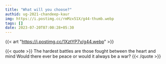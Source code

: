 ```yaml
---
title: "What will you choose?"
authid: ug-2021-chandeep-kaur
img: https://i.postimg.cc/rmMzx51X/g44-thumb.webp
tags: []
date: 2023-07-20T07:00:28+05:30
---
```


{{< art "https://i.postimg.cc/1XztYP7v/g44.webp" >}}

{{< quote >}}
The hardest battles are those fought between the heart and mind
Would there ever be peace or would it always be a war?
{{< /quote >}}
